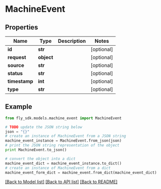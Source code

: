 # MachineEvent


## Properties

Name | Type | Description | Notes
------------ | ------------- | ------------- | -------------
**id** | **str** |  | [optional] 
**request** | **object** |  | [optional] 
**source** | **str** |  | [optional] 
**status** | **str** |  | [optional] 
**timestamp** | **int** |  | [optional] 
**type** | **str** |  | [optional] 

## Example

```python
from fly_sdk.models.machine_event import MachineEvent

# TODO update the JSON string below
json = "{}"
# create an instance of MachineEvent from a JSON string
machine_event_instance = MachineEvent.from_json(json)
# print the JSON string representation of the object
print MachineEvent.to_json()

# convert the object into a dict
machine_event_dict = machine_event_instance.to_dict()
# create an instance of MachineEvent from a dict
machine_event_form_dict = machine_event.from_dict(machine_event_dict)
```
[[Back to Model list]](../README.md#documentation-for-models) [[Back to API list]](../README.md#documentation-for-api-endpoints) [[Back to README]](../README.md)


